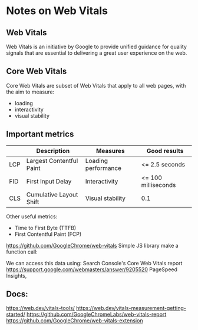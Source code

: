 # Notes on Web Vitals


## Web Vitals

Web Vitals is an initiative by Google to provide unified guidance for quality signals that are essential to delivering a great user experience on the web.

## Core Web Vitals

Core Web Vitals are subset of Web Vitals that apply to all web pages, with the aim to measure:

- loading
- interactivity
- visual stability

## Important metrics

|     | Description              | Measures            | Good results        |
|-----|--------------------------|---------------------|---------------------|
| LCP | Largest Contentful Paint | Loading performance | <= 2.5 seconds      |
| FID | First Input Delay        | Interactivity       | <= 100 milliseconds |
| CLS | Cumulative Layout Shift  | Visual stability    | 0.1                 |  

Other useful metrics:

- Time to First Byte (TTFB)
- First Contentful Paint (FCP) 

https://github.com/GoogleChrome/web-vitals
Simple JS library make a function call:

We can access this data using:
Search Console's Core Web Vitals report https://support.google.com/webmasters/answer/9205520
PageSpeed Insights, 





## Docs:

https://web.dev/vitals-tools/
https://web.dev/vitals-measurement-getting-started/
https://github.com/GoogleChromeLabs/web-vitals-report
https://github.com/GoogleChrome/web-vitals-extension
